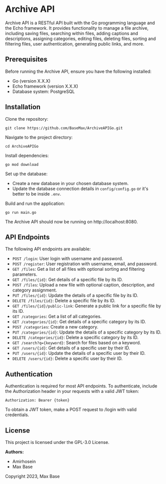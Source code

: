 # Archive API

Archive API is a RESTful API built with the Go programming language and the Echo framework. It provides functionality to manage a file archive, including saving files, searching within files, adding captions and descriptions, assigning categories, editing files, deleting files, sorting and filtering files, user authentication, generating public links, and more.

## Prerequisites

Before running the Archive API, ensure you have the following installed:

- Go (version X.X.X)
- Echo framework (version X.X.X)
- Database system: PostgreSQL

## Installation

Clone the repository:

```shell
git clone https://github.com/BaseMax/ArchiveAPIGo.git
```

Navigate to the project directory:

```shell
cd ArchiveAPIGo
```

Install dependencies:

```shell
go mod download
```

Set up the database:

- Create a new database in your chosen database system.
- Update the database connection details in `config/config.go` or it's better to be inside `.env`.

Build and run the application:

```shell
go run main.go
```

The Archive API should now be running on http://localhost:8080.

## API Endpoints

The following API endpoints are available:

- `POST /login`: User login with username and password.
- `POST /register`: User registration with username, email, and password.
- `GET /files`: Get a list of all files with optional sorting and filtering parameters.
- `GET /files/{id}`: Get details of a specific file by its ID.
- `POST /files`: Upload a new file with optional caption, description, and category assignment.
- `PUT /files/{id}`: Update the details of a specific file by its ID.
- `DELETE /files/{id}`: Delete a specific file by its ID.
- `GET /files/{id}/public-link`: Generate a public link for a specific file by its ID.
- `GET /categories`: Get a list of all categories.
- `GET /categories/{id}`: Get details of a specific category by its ID.
- `POST /categories`: Create a new category.
- `PUT /categories/{id}`: Update the details of a specific category by its ID.
- `DELETE /categories/{id}`: Delete a specific category by its ID.
- `GET /search?q={keyword}`: Search for files based on a keyword.
- `GET /users/{id}`: Get details of a specific user by their ID.
- `PUT /users/{id}`: Update the details of a specific user by their ID.
- `DELETE /users/{id}`: Delete a specific user by their ID.

## Authentication

Authentication is required for most API endpoints. To authenticate, include the Authorization header in your requests with a valid JWT token:

```
Authorization: Bearer {token}
```

To obtain a JWT token, make a POST request to /login with valid credentials.

## License

This project is licensed under the GPL-3.0 License.

**Authors:**

- Amirhosein
- Max Base

Copyright 2023, Max Base
